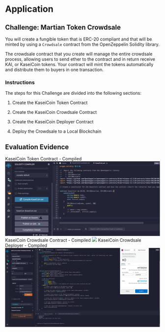 # Application

## Challenge: Martian Token Crowdsale

You will create a fungible token that is ERC-20 compliant and that will be minted by using a `Crowdsale` contract from the OpenZeppelin Solidity library.

The crowdsale contract that you create will manage the entire crowdsale process, allowing users to send ether to the contract and in return receive KAI, or KaseiCoin tokens. Your contract will mint the tokens automatically and distribute them to buyers in one transaction.

### Instructions

The steps for this Challenge are divided into the following sections:

1. Create the KaseiCoin Token Contract

2. Create the KaseiCoin Crowdsale Contract

3. Create the KaseiCoin Deployer Contract

4. Deploy the Crowdsale to a Local Blockchain


## Evaluation Evidence
KaseiCoin Token Contract - Compiled 
![](images/kaseiCoin.png)
KaseiCoin Crowdsale Contract - Compiled
![](images/kaseiCoinCrowdsale.png)
KaseiCoin Crowdsale Deployer - Compiled
![](images/metamask.png)

